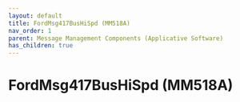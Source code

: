 ```yaml
---
layout: default
title: FordMsg417BusHiSpd (MM518A)
nav_order: 1
parent: Message Management Components (Applicative Software)
has_children: true
---
```

# FordMsg417BusHiSpd (MM518A)
